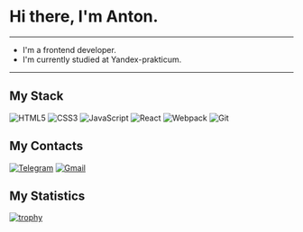 # Hi there, I'm Anton.

---

* I'm a frontend developer.
* I'm currently studied at Yandex-prakticum.

---
## **My Stack**

![HTML5](https://img.shields.io/badge/html5-%23E34F26.svg?style=for-the-badge&logo=html5&logoColor=white)
![CSS3](https://img.shields.io/badge/css3-%231572B6.svg?style=for-the-badge&logo=css3&logoColor=white)
![JavaScript](https://img.shields.io/badge/javascript-%23323330.svg?style=for-the-badge&logo=javascript&logoColor=%23F7DF1E)
![React](https://img.shields.io/badge/react-%2320232a.svg?style=for-the-badge&logo=react&logoColor=%2361DAFB)
![Webpack](https://img.shields.io/badge/webpack-%238DD6F9.svg?style=for-the-badge&logo=webpack&logoColor=black)
![Git](https://img.shields.io/badge/git-%23F05033.svg?style=for-the-badge&logo=git&logoColor=white)

## **My Contacts**

[![Telegram](https://img.shields.io/badge/Telegram-2CA5E0?style=for-the-badge&logo=telegram&logoColor=white)](https://t.me/tonnyprokhorov)
[![Gmail](https://img.shields.io/badge/Gmail-D14836?style=for-the-badge&logo=gmail&logoColor=white)](mailto:varpmen@gmail.com)

## **My Statistics**

[![trophy](https://github-profile-trophy.vercel.app/?username=varpmen)](https://github.com/ryo-ma/github-profile-trophy)
